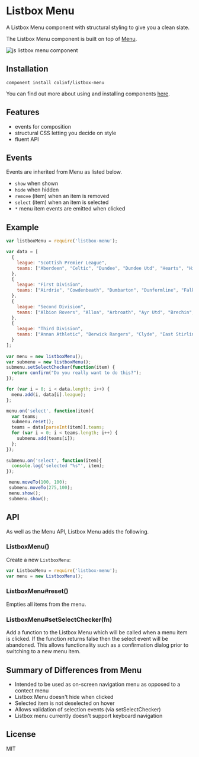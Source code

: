 
# Listbox Menu

  A Listbox Menu component with structural styling to give you a clean slate.

  The Listbox Menu component is built on top of [Menu](http://github.com/component/menu).

  ![js listbox menu component](http://colinf.github.com/listbox-menu/images/Listbox-Menu.png)

## Installation

```
component install colinf/listbox-menu
```

You can find out more about using and installing components [here](https://github.com/component/component).

## Features

  - events for composition
  - structural CSS letting you decide on style
  - fluent API

## Events

Events are inherited from Menu as listed below.
  - `show` when shown
  - `hide` when hidden
  - `remove` (item) when an item is removed
  - `select` (item) when an item is selected
  - `*` menu item events are emitted when clicked

## Example

```js
var listboxMenu = require('listbox-menu');

var data = [
  {
    league: "Scottish Premier League",
    teams: ["Aberdeen", "Celtic", "Dundee", "Dundee Utd", "Hearts", "Hibs", "Inverness CT", "Kilmarnock", "Motherwell", "Ross County", "St Johnstone", "St Mirren"]
  },
  {
    league: "First Division",
    teams: ["Airdrie", "Cowdenbeath", "Dumbarton", "Dunfermline", "Falkirk", "Hamilton", "Livingston", "Morton", "Partick Thistle", "Raith Rovers"]
  },
  {
    league: "Second Division",
    teams: ["Albion Rovers", "Alloa", "Arbroath", "Ayr Utd", "Brechin", "East Fife", "Forfar", "Queen of the South", "Stenhousemuir", "Stranraer"]
  },
  {
    league: "Third Division",
    teams: ["Annan Athletic", "Berwick Rangers", "Clyde", "East Stirlingshire", "Elgin City", "Montrose", "Peterhead", "Queens Park", "Rangers", "Stirling Albion" ]
  }
];
  
var menu = new listboxMenu();
var submenu = new listboxMenu();
submenu.setSelectChecker(function(item) {
  return confirm("Do you really want to do this?");
});

for (var i = 0; i < data.length; i++) {
  menu.add(i, data[i].league);
};

menu.on('select', function(item){
  var teams;
  submenu.reset();
  teams = data[parseInt(item)].teams;
  for (var i = 0; i < teams.length; i++) {
    submenu.add(teams[i]);
  };
}); 
  
submenu.on('select', function(item){
  console.log('selected "%s"', item);
});

 menu.moveTo(100, 100);
 submenu.moveTo(275,100);
 menu.show();
 submenu.show();
```

## API

As well as the Menu API, Listbox Menu adds the following.
  
### ListboxMenu()

  Create a new `ListboxMenu`:

```js
var ListboxMenu = require('listbox-menu');
var menu = new ListboxMenu();
```

### ListboxMenu#reset()

 Empties all items from the menu.
 
### ListboxMenu#setSelectChecker(fn)

Add a function to the Listbox Menu which will be called when a menu item is clicked. If the function returns false then the select event will be abandoned. This allows functionality such as a confirmation dialog prior to switching to a new menu item.

## Summary of Differences from Menu

* Intended to be used as on-screen navigation menu as opposed to  a contect menu
* Listbox Menu doesn't hide when clicked
* Selected item is not deselected on hover
* Allows validation of selection events (via setSelectChecker)
* Listbox menu currently doesn't support keyboard navigation

## License

  MIT